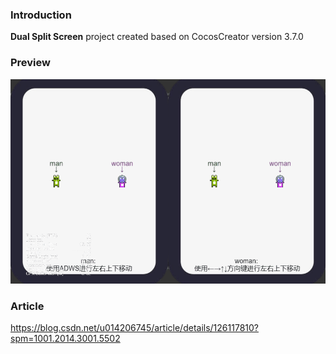 ### Introduction
**Dual Split Screen** project created based on CocosCreator version 3.7.0

### Preview
![image](../../../gif/202201/2022012032.gif)

### Article
https://blog.csdn.net/u014206745/article/details/126117810?spm=1001.2014.3001.5502